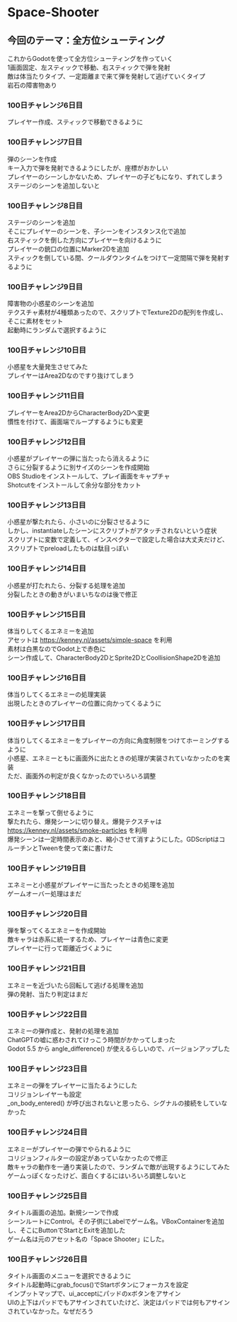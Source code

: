 # Space-Shooter
## 今回のテーマ：全方位シューティング
これからGodotを使って全方位シューティングを作っていく  
1画面固定、左スティックで移動、右スティックで弾を発射  
敵は体当たりタイプ、一定距離まで来て弾を発射して逃げていくタイプ  
岩石の障害物あり

### 100日チャレンジ6日目
プレイヤー作成、スティックで移動できるように

### 100日チャレンジ7日目
弾のシーンを作成  
キー入力で弾を発射できるようにしたが、座標がおかしい  
プレイヤーのシーンしかないため、プレイヤーの子どもになり、ずれてしまう  
ステージのシーンを追加しないと

### 100日チャレンジ8日目
ステージのシーンを追加  
そこにプレイヤーのシーンを、子シーンをインスタンス化で追加  
右スティックを倒した方向にプレイヤーを向けるように  
プレイヤーの銃口の位置にMarker2Dを追加  
スティックを倒している間、クールダウンタイムをつけて一定間隔で弾を発射するように  

### 100日チャレンジ9日目
障害物の小惑星のシーンを追加  
テクスチャ素材が4種類あったので、スクリプトでTexture2Dの配列を作成し、そこに素材をセット  
起動時にランダムで選択するように  

### 100日チャレンジ10日目
小惑星を大量発生させてみた  
プレイヤーはArea2Dなのですり抜けてしまう  

### 100日チャレンジ11日目
プレイヤーをArea2DからCharacterBody2Dへ変更  
慣性を付けて、画面端でループするようにも変更  

### 100日チャレンジ12日目
小惑星がプレイヤーの弾に当たったら消えるように  
さらに分裂するように別サイズのシーンを作成開始  
OBS Studioをインストールして、プレイ画面をキャプチャ  
Shotcutをインストールして余分な部分をカット  

### 100日チャレンジ13日目
小惑星が撃たれたら、小さいのに分裂させるように  
しかし、instantiateしたシーンにスクリプトがアタッチされないという症状  
スクリプトに変数で定義して、インスペクターで設定した場合は大丈夫だけど、スクリプトでpreloadしたものは駄目っぽい  

### 100日チャレンジ14日目
小惑星が打たれたら、分裂する処理を追加  
分裂したときの動きがいまいちなのは後で修正  

### 100日チャレンジ15日目
体当りしてくるエネミーを追加  
アセットは https://kenney.nl/assets/simple-space を利用  
素材は白黒なのでGodot上で赤色に  
シーン作成して、CharacterBody2DとSprite2DとCoollisionShape2Dを追加  

### 100日チャレンジ16日目
体当りしてくるエネミーの処理実装  
出現したときのプレイヤーの位置に向かってくるように  

### 100日チャレンジ17日目
体当りしてくるエネミーをプレイヤーの方向に角度制限をつけてホーミングするように  
小惑星、エネミーともに画面外に出たときの処理が実装されていなかったのを実装  
ただ、画面外の判定が良くなかったのでいろいろ調整  

### 100日チャレンジ18日目
エネミーを撃って倒せるように  
撃たれたら、爆発シーンに切り替え。爆発テクスチャは https://kenney.nl/assets/smoke-particles を利用  
爆発シーンは一定時間表示のあと、縮小させて消すようにした。GDScriptはコルーチンとTweenを使って楽に書けた  

### 100日チャレンジ19日目
エネミーと小惑星がプレイヤーに当たったときの処理を追加  
ゲームオーバー処理はまだ  

### 100日チャレンジ20日目
弾を撃ってくるエネミーを作成開始  
敵キャラは赤系に統一するため、プレイヤーは青色に変更  
プレイヤーに行って距離近づくように  

### 100日チャレンジ21日目
エネミーを近づいたら回転して逃げる処理を追加  
弾の発射、当たり判定はまだ  

### 100日チャレンジ22日目
エネミーの弾作成と、発射の処理を追加  
ChatGPTの嘘に惑わされてけっこう時間がかかってしまった  
Godot 5.5 から angle_difference() が使えるらしいので、バージョンアップした  

### 100日チャレンジ23日目
エネミーの弾をプレイヤーに当たるようにした  
コリジョンレイヤーも設定  
_on_body_entered() が呼び出されないと思ったら、シグナルの接続をしていなかった  

### 100日チャレンジ24日目
エネミーがプレイヤーの弾でやられるように  
コリジョンフィルターの設定があっていなかったので修正  
敵キャラの動作を一通り実装したので、ランダムで敵が出現するようにしてみた  
ゲームっぽくなったけど、面白くするにはいろいろ調整しないと  

### 100日チャレンジ25日目
タイトル画面の追加。新規シーンで作成  
シーンルートにControl。その子供にLabelでゲーム名。VBoxContainerを追加し、そこにButtonでStartとExitを追加した  
ゲーム名は元のアセット名の「Space Shooter」にした。  

### 100日チャレンジ26日目
タイトル画面のメニューを選択できるように  
タイトル起動時にgrab_focus()でStartボタンにフォーカスを設定  
インプットマップで、ui_acceptにパッドのxボタンをアサイン  
UIの上下はパッドでもアサインされていたけど、決定はパッドでは何もアサインされていなかった。なぜだろう  
